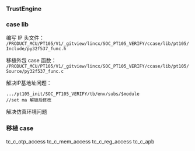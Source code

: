 ### TrustEngine

### case lib

编写 IP 头文件：
`/PRODUCT_MCU/PT105/V1/_gitview/lincx/SOC_PT105_VERIFY/ccase/lib/pt105/Include/py32f537_func.h`

移植外包 case 函数：
`/PRODUCT_MCU/PT105/V1/_gitview/lincx/SOC_PT105_VERIFY/ccase/lib/pt105/Source/py32f537_func.c`

解决IP基地址问题：
```
.../pt105_init/SOC_PT105_VERIFY/tb/env/subs/$module
//set ma 解锁后修改
```
解决仿真环境问题

### 移植 case


tc_c_otp_access
tc_c_mem_access
tc_c_reg_access
tc_c_apb